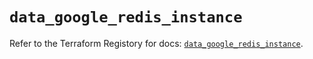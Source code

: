 # `data_google_redis_instance`

Refer to the Terraform Registory for docs: [`data_google_redis_instance`](https://www.terraform.io/docs/providers/google/d/redis_instance).
